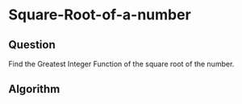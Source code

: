 # Square-Root-of-a-number
<h2>Question</h2>
<p>
  Find the Greatest Integer Function of the square root of the number.
</p>
<h2>Algorithm</h2>
<p>
  
</p>
